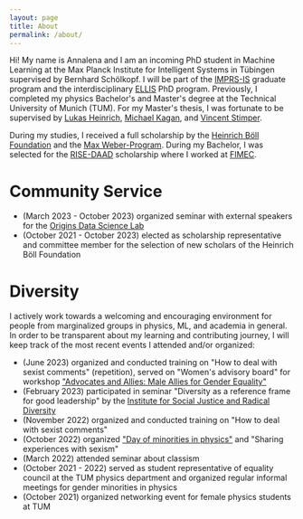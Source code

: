 ```yaml
---
layout: page
title: About
permalink: /about/
---
```


Hi! My name is Annalena and I am an incoming PhD student in Machine Learning at the Max Planck Institute for Intelligent Systems in Tübingen supervised by Bernhard Schölkopf. I will be part of the [IMPRS-IS](https://imprs.is.mpg.de/scholars) graduate program and the interdisciplinary [ELLIS](https://ellis.eu/phd-postdoc) PhD program.
Previously, I completed my physics Bachelor's and Master's degree at the Technical University of Munich (TUM). For my Master's thesis, I was fortunate to be supervised by [Lukas Heinrich](https://www.lukasheinrich.com), [Michael Kagan](https://sparks.cern/kagan-michael), and [Vincent Stimper](https://is.mpg.de/~vstimper).

During my studies, I received a full scholarship by the [Heinrich Böll Foundation](https://www.boell.de/de/stipendien) and the [Max Weber-Program](https://www.boell.de/de/stipendien). During my Bachelor, I was selected for the [RISE-DAAD](https://www.daad.de/rise/en/) scholarship where I worked at [FIMEC](https://fimec.webnode.es/researchers/).

# Community Service
* (March 2023 - October 2023) organized seminar with external speakers for the [Origins Data Science Lab](https://www.origins-cluster.de/en/infrastructure/odsl)
* (October 2021 - October 2023) elected as scholarship representative and committee member for the selection of new scholars of the Heinrich Böll Foundation

# Diversity
I actively work towards a welcoming and encouraging environment for people from marginalized groups in physics, ML, and academia in general. In order to be transparent about my learning and contributing journey, I will keep track of the most recent events I attended and/or organized:
* (June 2023) organized and conducted training on "How to deal with sexist comments" (repetition), served on "Women's advisory board" for workshop ["Advocates and Allies: Male Allies for Gender Equality"](https://www.zv.tum.de/en/diversity/news-events/news-singleview-en/article/workshop-advocates-and-allies-male-allies-for-gender-equality/)
* (February 2023) participated in seminar "Diversity as a reference frame for good leadership" by the [Institute for Social Justice and Radical Diversity](https://institut-social-justice.org) 
* (November 2022) organized and conducted training on "How to deal with sexist comments"
* (October 2022) organized ["Day of minorities in physics"](https://www.ph.tum.de/about/diversity/gender/events/1/) and "Sharing experiences with sexism"
* (March 2022) attended seminar about classism
* (October 2021 - 2022) served as student representative of equality council at the TUM physics department and organized regular informal meetings for gender minorities in physics
* (October 2021) organized networking event for female physics students at TUM


